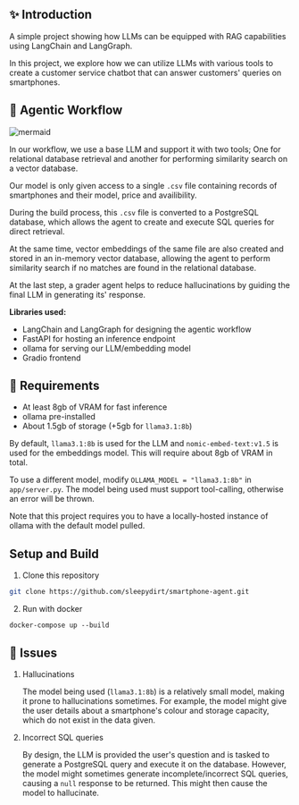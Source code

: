 ## ✨ Introduction

A simple project showing how LLMs can be equipped with RAG capabilities using LangChain and LangGraph.

In this project, we explore how we can utilize LLMs with various tools to create a customer service chatbot that can answer customers' queries on smartphones. 

## 🤖 Agentic Workflow

![mermaid](https://i.ibb.co/YBRYyMBY/output.png)

In our workflow, we use a base LLM and support it with two tools; One for relational database retrieval and another for performing similarity search on a vector database.

Our model is only given access to a single `.csv` file containing records of smartphones and their model, price and availibility. 

During the build process, this `.csv` file is converted to a PostgreSQL database, which allows the agent to create and execute SQL queries for direct retrieval. 

At the same time, vector embeddings of the same file are also created and stored in an in-memory vector database, allowing the agent to perform similarity search if no matches are found in the relational database.

At the last step, a grader agent helps to reduce hallucinations by guiding the final LLM in generating its' response.

**Libraries used:**
- LangChain and LangGraph for designing the agentic workflow
- FastAPI for hosting an inference endpoint
- ollama for serving our LLM/embedding model
- Gradio frontend

## 🔧 Requirements

- At least 8gb of VRAM for fast inference
- ollama pre-installed
- About 1.5gb of storage (+5gb for `llama3.1:8b`)

By default, `llama3.1:8b` is used for the LLM and `nomic-embed-text:v1.5` is used for the embeddings model. This will require about 8gb of VRAM in total.

To use a different model, modify `OLLAMA_MODEL = "llama3.1:8b"` in `app/server.py`. The model being used must support tool-calling, otherwise an error will be thrown. 

Note that this project requires you to have a locally-hosted instance of ollama with the default model pulled.

## Setup and Build
1. Clone this repository
```bash
git clone https://github.com/sleepydirt/smartphone-agent.git
```
2. Run with docker
```
docker-compose up --build
```

## 🚩 Issues

1. Hallucinations
    
    The model being used (`llama3.1:8b`) is a relatively small model, making it prone to hallucinations sometimes. For example, the model might give the user details about a smartphone's colour and storage capacity, which do not exist in the data given.

2. Incorrect SQL queries

    By design, the LLM is provided the user's question and is tasked to generate a PostgreSQL query and execute it on the database. However, the model might sometimes generate incomplete/incorrect SQL queries, causing a `null` response to be returned. This might then cause the model to hallucinate.

